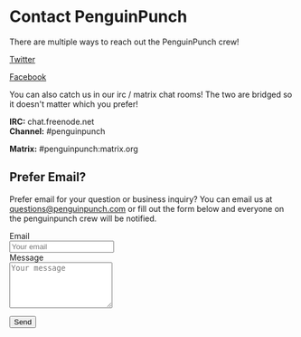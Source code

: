 # Contact PenguinPunch

<style>
.info {
	max-width: 700px;
}
</style>

There are multiple ways to reach out the PenguinPunch crew!

<i class="fa fa-twitter"></i>
[Twitter](https://twitter.com/penguinpunch16)

<i class="fa fa-facebook"></i>
[Facebook](https://facebook.com/penguinpunch)

You can also catch us in our irc / matrix chat rooms! The two are bridged so it
doesn't matter which you prefer!

**IRC:** chat.freenode.net
<br>
**Channel:** #penguinpunch

**Matrix:** #penguinpunch:matrix.org

## Prefer Email?

Prefer email for your question or business inquiry? You can email us at
questions@penguinpunch.com or fill out the form below and everyone on the 
penguinpunch crew will be notified.

<form class="form-horizontal"
method="POST" action="http://formspree.io/questions@penguinpunch.com">
<div class="form-group">
<label for="useremail" class="col-sm-2 control-label">Email</label>
<div class="col-sm-10">
<input id="useremail" class="form-control" 
type="email" name="email" placeholder="Your email">
</div>
</div>
<div class="form-group">
<label for="message" class="col-sm-2 control-label">Message</label>
<div class="col-sm-10">
<textarea id="message" name="message" class="form-control" rows="5"
placeholder="Your message"></textarea>
</div>
</div>

<button class="form-control btn-primary" type="submit">Send</button>
</form>
